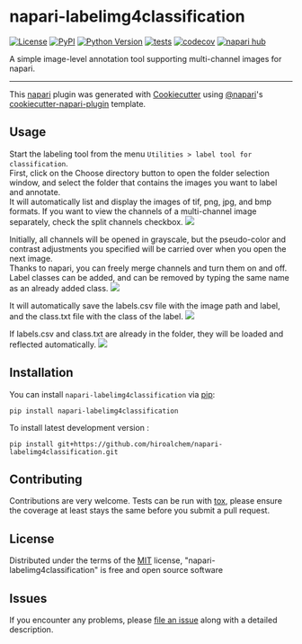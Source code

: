 # napari-labelimg4classification

[![License](https://img.shields.io/pypi/l/napari-labelimg4classification.svg?color=green)](https://github.com/hiroalchem/napari-labelimg4classification/raw/main/LICENSE)
[![PyPI](https://img.shields.io/pypi/v/napari-labelimg4classification.svg?color=green)](https://pypi.org/project/napari-labelimg4classification)
[![Python Version](https://img.shields.io/pypi/pyversions/napari-labelimg4classification.svg?color=green)](https://python.org)
[![tests](https://github.com/hiroalchem/napari-labelimg4classification/workflows/tests/badge.svg)](https://github.com/hiroalchem/napari-labelimg4classification/actions)
[![codecov](https://codecov.io/gh/hiroalchem/napari-labelimg4classification/branch/main/graph/badge.svg)](https://codecov.io/gh/hiroalchem/napari-labelimg4classification)
[![napari hub](https://img.shields.io/endpoint?url=https://api.napari-hub.org/shields/napari-labelimg4classification)](https://napari-hub.org/plugins/napari-labelimg4classification)

A simple image-level annotation tool supporting multi-channel images for napari.

----------------------------------

This [napari] plugin was generated with [Cookiecutter] using [@napari]'s [cookiecutter-napari-plugin] template.

## Usage
Start the labeling tool from the menu `Utilities > label tool for classification`.   
First, click on the Choose directory button to open the folder selection window, and select the folder that contains the
 images you want to label and annotate.   
It will automatically list and display the images of tif, png, jpg, and bmp formats.
If you want to view the channels of a multi-channel image separately, check the split channels checkbox.
![](https://github.com/hiroalchem/napari-labelimg4classification/blob/master/docs/open.gif)

Initially, all channels will be opened in grayscale, but the pseudo-color and contrast adjustments you specified will be
 carried over when you open the next image.   
Thanks to napari, you can freely merge channels and turn them on and off.   
Label classes can be added, and can be removed by typing the same name as an already added class.
![](https://github.com/hiroalchem/napari-labelimg4classification/blob/master/docs/color_and_label.gif)


It will automatically save the labels.csv file with the image path and label, and the class.txt file with the class of the label.
![](https://github.com/hiroalchem/napari-labelimg4classification/blob/master/docs/class_and_labels.png)

If labels.csv and class.txt are already in the folder, they will be loaded and reflected automatically.
![](https://github.com/hiroalchem/napari-labelimg4classification/blob/master/docs/reopen.gif)

## Installation

You can install `napari-labelimg4classification` via [pip]:

    pip install napari-labelimg4classification



To install latest development version :

    pip install git+https://github.com/hiroalchem/napari-labelimg4classification.git


## Contributing

Contributions are very welcome. Tests can be run with [tox], please ensure
the coverage at least stays the same before you submit a pull request.

## License

Distributed under the terms of the [MIT] license,
"napari-labelimg4classification" is free and open source software

## Issues

If you encounter any problems, please [file an issue] along with a detailed description.

[napari]: https://github.com/napari/napari
[Cookiecutter]: https://github.com/audreyr/cookiecutter
[@napari]: https://github.com/napari
[MIT]: http://opensource.org/licenses/MIT
[BSD-3]: http://opensource.org/licenses/BSD-3-Clause
[GNU GPL v3.0]: http://www.gnu.org/licenses/gpl-3.0.txt
[GNU LGPL v3.0]: http://www.gnu.org/licenses/lgpl-3.0.txt
[Apache Software License 2.0]: http://www.apache.org/licenses/LICENSE-2.0
[Mozilla Public License 2.0]: https://www.mozilla.org/media/MPL/2.0/index.txt
[cookiecutter-napari-plugin]: https://github.com/napari/cookiecutter-napari-plugin

[file an issue]: https://github.com/hiroalchem/napari-labelimg4classification/issues

[napari]: https://github.com/napari/napari
[tox]: https://tox.readthedocs.io/en/latest/
[pip]: https://pypi.org/project/pip/
[PyPI]: https://pypi.org/
